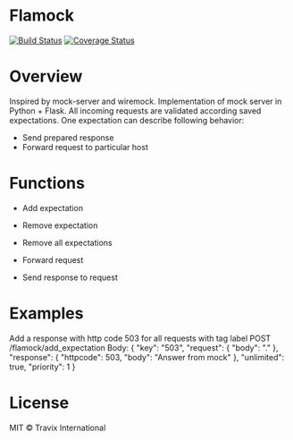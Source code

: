 Flamock
==========
[![Build Status](https://travis-ci.org/Travix-International/flamock.svg?branch=master)](https://travis-ci.org/Travix-International/flamock)
[![Coverage Status](https://coveralls.io/repos/github/Travix-International/flamock.svg?branch=master)](https://coveralls.io/github/Travix-International/flamock)
# Overview
Inspired by mock-server and wiremock. Implementation of mock server in Python + Flask.
All incoming requests are validated according saved expectations.
One expectation can describe following behavior:
* Send prepared response
* Forward request to particular host

# Functions
* Add expectation
* Remove expectation
* Remove all expectations

* Forward request
* Send response to request

# Examples
Add a response with http code 503 for all requests with tag label 
POST /flamock/add_expectation
Body:
{
  "key": "503",
  "request": {
    "body": ".*<label>*"
  },
  "response": {
    "httpcode": 503,
    "body": "Answer from mock"
  },
  "unlimited": true,
  "priority": 1
}

# License
MIT © Travix International

